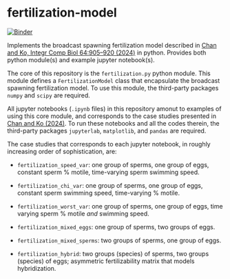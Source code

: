 # fertilization-model

[![Binder](https://mybinder.org/badge_logo.svg)](https://mybinder.org/v2/gh/winghoko/fertilization-model/HEAD)

Implements the broadcast spawning fertilization model described in [Chan and Ko, Integr Comp Biol 64:905–920 (2024)](https://doi.org/10.1093/icb/icae071) in python. Provides both python module(s) and example jupyter notebook(s).

The core of this repository is the `fertilization.py` python module. This module defines a `FertilizationModel` class that encapsulate the broadcast spawning fertilization model. To use this module, the third-party packages `numpy` and `scipy` are required. 

All jupyter notebooks (`.ipynb` files) in this repository amonut to examples of using this core module, and corresponds to the case studies presented in [Chan and Ko (2024)](https://doi.org/10.1093/icb/icae071). To run these notebooks and all the codes therein, the third-party packages `jupyterlab`, `matplotlib`, and `pandas` are required.

The case studies that corresponds to each jupyter notebook, in roughly increasing order of sophistication, are:

+ `fertilization_speed_var`: one group of sperms, one group of eggs, constant sperm % motile, time-varying sperm swimming speed.

+ `fertilization_chi_var`: one group of sperms, one group of eggs, constant sperm swimming speed, time-varying % motile.

+ `fertilization_worst_var`: one group of sperms, one group of eggs, time varying sperm % motile _and_ swimming speed.

+ `fertilization_mixed_eggs`: one group of sperms, two groups of eggs.

+ `fertilization_mixed_sperms`: two groups of sperms, one group of eggs.

+ `fertilization_hybrid`: two groups (species) of sperms, two groups (species) of eggs; asymmetric fertilizability matrix that models hybridization.
